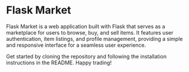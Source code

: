 # Flask Market

Flask Market is a web application built with Flask that serves as a marketplace for users to browse, buy, and sell items. It features user authentication, item listings, and profile management, providing a simple and responsive interface for a seamless user experience. 

Get started by cloning the repository and following the installation instructions in the README. Happy trading!
